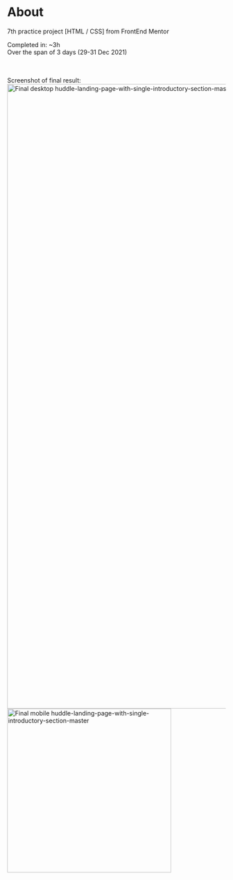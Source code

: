 # About

7th practice project [HTML / CSS] from FrontEnd Mentor

Completed in: ~3h
<br />
Over the span of 3 days (29-31 Dec 2021)
<br />
<br />
<br />

Screenshot of final result:
<img width="1440" alt="Final desktop huddle-landing-page-with-single-introductory-section-master" src="https://user-images.githubusercontent.com/94437215/147809050-6c0dbc61-9a4f-43c8-9638-5dae62bef672.png">
<img width="378" alt="Final mobile huddle-landing-page-with-single-introductory-section-master" src="https://user-images.githubusercontent.com/94437215/147809057-a3841fdf-5db2-4b2d-ba4f-ef77bdcca426.png">
